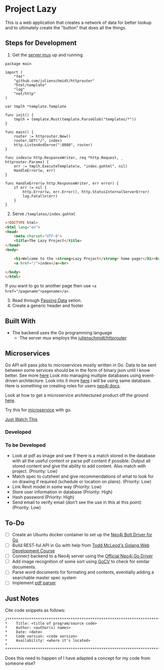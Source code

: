 # Project Lazy

This is a web application that creates a network of data for better lookup and to ultimately create the "button" that does all the things.

## Steps for Development
1.	Get the [server mux](https://godoc.org/github.com/julienschmidt/httprouter) up and running.
 
```golang
package main

import (
	"fmt"
	"github.com/julienschmidt/httprouter"
	"html/template"
	"log"
	"net/http"
)

var tmplh *template.Template

func init() {
	tmplh = template.Must(template.ParseGlob("templates/*"))
}

func main() {
	router := httprouter.New()
	router.GET("/", index)
	http.ListenAndServe(":8080", router)
}

func index(w http.ResponseWriter, req *http.Request, _ httprouter.Params) {
	err := tmplh.ExecuteTemplate(w, "index.gohtml", nil)
	HandleError(w, err)
}

func HandleError(w http.ResponseWriter, err error) {
	if err != nil {
		http.Error(w, err.Error(), http.StatusInternalServerError)
		log.Fatalln(err)
	}
}
```
2.	Serve `/templates/index.gohtml`

```html
<!DOCTYPE html>
<html lang="en">
<head>
    <meta charset="UTF-8">
    <title>The Lazy Project</title>
</head>
<body>

    <h1>Welcome to the <strong>Lazy Project</strong> home page!</h1><br>
    <a href="/">index</a><br>

</body>
</html>
```
If you want to go to another page then use `<a href="/pagename">pagename</a>`.

3.	Read through [Passing Data](https://github.com/GoesToEleven/golang-web-dev/tree/master/027_passing-data) setion.
4.	Create a generic header and footer 

## Built With

- The backend uses the Go programming language
  - The server mux employs the [julienschmidt/httprouter](https://godoc.org/github.com/julienschmidt/httprouter)

## Microservices
Go API will pass jobs to microservices mostly written in Go. Data to be sent between some services should be in the form of binary json until I know better. See more [here](https://medium.com/@nathankpeck/microservice-principles-smart-endpoints-and-dumb-pipes-5691d410700f) Look into managing multiple databases using event-driven architecture. Look into it more [here](https://microservices.io/patterns/data/database-per-service.html) I will be using same database. Here is something on creating roles for users [neo4j docs](https://neo4j.com/docs/operations-manual/current/authentication-authorization/subgraph-access-control/).

Look at how to get a microservice architectured product off the ground [here](https://www.devbridge.com/articles/a-6-point-plan-for-implementing-a-scalable-microservices-architecture/).

Try this for [microservice](https://medium.com/@shijuvar/building-microservices-with-event-sourcing-cqrs-in-go-using-grpc-nats-streaming-and-cockroachdb-983f650452aa) with go.

[Just Watch This](https://www.youtube.com/watch?v=j6ow-UemzBc)

### Developed

### To be Developed
- Look at pdf as image and see if there is a match stored in the database with all the useful content or parse pdf content if possible. Output all stored content and give the ability to add content. Also match with project. (Priority: Low)
- Match spec to cutsheet and give recommendations of what to look for on drawing if required (schedule or location on plans). (Priority: Low)
- Link Revit model in some way (Priority: Low)
- Store user information in database (Priority: High)
- Hash password (Priority: High)
- Send email to verify email (don't see the use in this at this point) (Priority: Low)
## To-Do
- [ ] Create an Ubuntu docker container to set up the [Neo4j Bolt Driver for Go](https://github.com/neo4j/neo4j-go-driver)
- [ ] Build REST-ful API in Go with help from [Todd McLeod's Golang Web Development Course](https://github.com/GoesToEleven/golang-web-dev)
- [ ] Connect backend to a Neo4j server using the [Official Neo4j Go Driver](https://github.com/neo4j/neo4j-go-driver)
- [ ] Add image recognition of some sort using [GoCV](https://gocv.io/) to check for similar documents.
- [ ] Parse word documents for formating and contents, eventially adding a searchable master spec system
- [ ] Implement [pdf parser](https://godoc.org/github.com/unidoc/unidoc/pdf/core#PdfObjectString)

## Just Notes

Cite code snippets as follows:
```
/***************************************************************************************
*    Title: <title of program/source code>
*    Author: <author(s) names>
*    Date: <date>
*    Code version: <code version>
*    Availability: <where it's located>
*
***************************************************************************************/
```

Does this need to happen of I have adapted a concept for my code from someone else?
